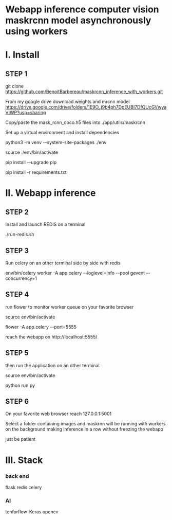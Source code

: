 # Webapp inference computer vision maskrcnn model asynchronously using workers


# I. Install

## STEP 1

git clone https://github.com/BenoitBarbereau/maskrcnn_inference_with_workers.git


From my google drive download weights and mrcnn model 
https://drive.google.com/drive/folders/1E9O_j9b4ph7DpEUBI7DfQUcGVwyaVIWP?usp=sharing

Copy/paste the mask_rcnn_coco.h5 files into ./app/utils/maskrcnn

Set up a virtual environment and install dependencies

python3 -m venv --system-site-packages ./env

source ./env/bin/activate

pip install --upgrade pip

pip install -r requirements.txt


# II. Webapp inference 


## STEP 2 

Install and launch REDIS on a terminal

 ./run-redis.sh

## STEP 3 

Run celery on an other terminal side by side with redis

env/bin/celery worker -A app.celery --loglevel=info --pool gevent --concurrency=1

## STEP 4

run flower to monitor worker queue on your favorite browser

source env/bin/activate

flower -A app.celery --port=5555

reach the webapp on  http://localhost:5555/

## STEP 5

then run the application on an other terminal

source env/bin/activate

python run.py


## STEP 6

On your favorite web browser reach 127.0.0.1:5001

Select a folder containing images and maskrnn will be running with workers on the background making inference in a row without freezing the webapp

just be patient


# III. Stack

### back end
flask
redis
celery

### AI
tenforflow-Keras
opencv
